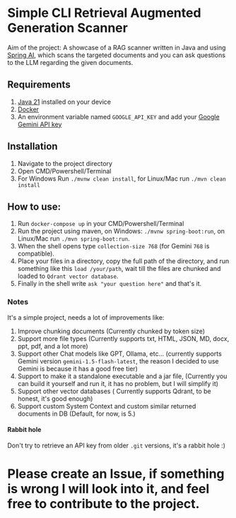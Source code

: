 Simple CLI Retrieval Augmented Generation Scanner
=================================================
Aim of the project: A showcase of a RAG scanner written in Java and using [Spring AI](https://docs.spring.io/spring-ai/reference/api/index.html), which scans the targeted documents and you can ask questions to the LLM regarding the given documents.

## Requirements
1. [Java 21](https://www.oracle.com/java/technologies/javase/jdk21-archive-downloads.html) installed on your device
2. [Docker](https://www.docker.com/products/docker-desktop/)
3. An environment variable named `GOOGLE_API_KEY` and add your [Google Gemini API key](https://ai.google.dev/gemini-api/docs/api-key)

## Installation
1. Navigate to the project directory
2. Open CMD/Powershell/Terminal
3. For Windows Run `./mvnw clean install`, for Linux/Mac run `./mvn clean install`

## How to use:
1. Run `docker-compose up` in your CMD/Powershell/Terminal
2. Run the project using maven, on Windows: `./mvnw spring-boot:run`, on Linux/Mac run `./mvn spring-boot:run`.
3. When the shell opens type `collection-size 768` (for Gemini `768` is compatible).
4. Place your files in a directory, copy the full path of the directory, and run something like this `load /your/path`, wait till the files are chunked and loaded to `Qdrant vector database`.
5. Finally in the shell write `ask "your question here"` and that's it.



### Notes
It's a simple project, needs a lot of improvements like: 
1. Improve chunking documents (Currently chunked by token size)
2. Support more file types (Currently supports txt, HTML, JSON, MD, docx, ppt, pdf, and a lot more)
3. Support other Chat models like GPT, Ollama, etc... (currently supports Gemini version `gemini-1.5-flash-latest`, the reason I decided to use Gemini is because it has a good free tier)
4. Support to make it a standalone executable and a jar file, (Currently you can build it yourself and run it, it has no problem, but I will simplify it)
5. Support other vector databases ( Currently supports Qdrant, to be honest, it's good enough)
6. Support custom System Context and custom similar returned documents in DB (Default, for now, is 5.)

#### Rabbit hole
Don't try to retrieve an API key from older `.git` versions, it's a rabbit hole :)

Please create an Issue, if something is wrong I will look into it, and feel free to contribute to the project.
==============

